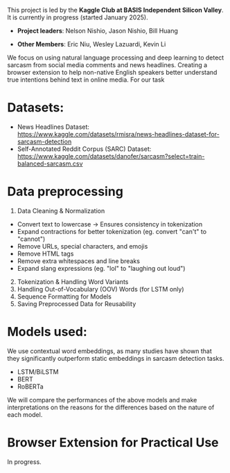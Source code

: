 This project is led by the **Kaggle Club at BASIS Independent Silicon Valley**. It is currently in progress (started January 2025).

- **Project leaders**: Nelson Nishio, Jason Nishio, Bill Huang

- **Other Members**:  Eric Niu, Wesley Lazuardi, Kevin Li

We focus on using natural language processing and deep learning to detect sarcasm from social media comments and news headlines. Creating a browser extension to help non-native English speakers better understand true intentions behind text in online media. For our task

# Datasets:
- News Headlines Dataset: https://www.kaggle.com/datasets/rmisra/news-headlines-dataset-for-sarcasm-detection
- Self-Annotated Reddit Corpus (SARC) Dataset: https://www.kaggle.com/datasets/danofer/sarcasm?select=train-balanced-sarcasm.csv

# Data preprocessing
1. Data Cleaning & Normalization
  - Convert text to lowercase → Ensures consistency in tokenization
  - Expand contractions for better tokenization (eg. convert "can't" to "cannot")
  - Remove URLs, special characters, and emojis
  - Remove HTML tags
  - Remove extra whitespaces and line breaks
  - Expand slang expressions (eg. "lol" to "laughing out loud")
2. Tokenization & Handling Word Variants
3. Handling Out-of-Vocabulary (OOV) Words (for LSTM only)
4. Sequence Formatting for Models
5. Saving Preprocessed Data for Reusability

# Models used:
We use contextual word embeddings, as many studies have shown that they significantly outperform static embeddings in sarcasm detection tasks.
- LSTM/BiLSTM
- BERT
- RoBERTa

We will compare the performances of the above models and make interpretations on the reasons for the differences based on the nature of each model.

# Browser Extension for Practical Use
In progress.
